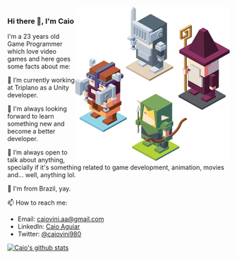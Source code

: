 <img align="right" src="https://github.com/caiovini980/caiovini980/blob/master/RPG%20characters.png" alt="RPG Characters to illustrate game development" width=350px height=350px />

### Hi there 👋, I'm Caio



I'm a 23 years old Game Programmer which love video games and here goes some facts about me:

🔭 I’m currently working at Triplano as a Unity developer.

🌱 I'm always looking forward to learn something new and become a better developer.

👯 I’m always open to talk about anything, specially if it's something related to game development, animation, movies and... well, anything lol.

💬 I'm from Brazil, yay.

📫 How to reach me: 
  - Email: caiovini.aa@gmail.com
  - LinkedIn: [Caio Aguiar](https://www.linkedin.com/in/caio-aguiar-00872613b/)
  - Twitter: [@caiovini980](https://twitter.com/caiovini980)
  
[![Caio's github stats](https://github-readme-stats.vercel.app/api?username=caiovini980&theme=dracula)](https://github.com/caiovini980/github-readme-stats)
